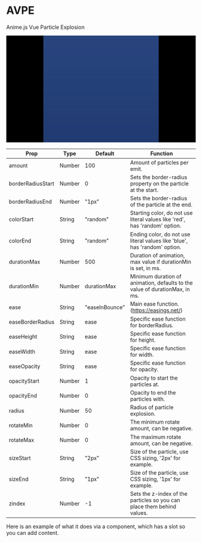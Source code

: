 # AVPE
Anime.js Vue Particle Explosion

![AVPE Example](AVPE_example.gif)

Prop | Type | Default | Function
--- | --- | --- | --- |
amount | Number | 100 | Amount of particles per emit.
borderRadiusStart | Number | 0 | Sets the border-radius property on the particle at the start.
borderRadiusEnd | Number | "1px" | Sets the border-radius of the particle at the end.
colorStart | String | "random" | Starting color, do not use literal values like 'red', has 'random' option.
colorEnd | String | "random" | Ending color, do not use literal values like 'blue', has 'random' option.
durationMax | Number | 500 | Duration of animation, max value if durationMin is set, in ms.
durationMin | Number | durationMax | Minimum duration of animation, defaults to the value of durationMax, in ms.
ease | String | "easeInBounce" | Main ease function. (https://easings.net/)
easeBorderRadius | String | ease | Specific ease function for borderRadius.
easeHeight | String | ease | Specific ease function for height.
easeWidth | String | ease | Specific ease function for width.
easeOpacity | String | ease | Specific ease function for opacity.
opacityStart | Number | 1 | Opacity to start the particles at.
opacityEnd | Number | 0 | Opacity to end the particles with.
radius | Number | 50 | Radius of particle explosion.
rotateMin | Number | 0 | The minimum rotate amount, can be negative.
rotateMax | Number | 0 | The maximum rotate amount, can be negative.
sizeStart | String | "2px" | Size of the particle, use CSS sizing, '2px' for example.
sizeEnd | String | "1px" | Size of the particle, use CSS sizing, '1px' for example.
zindex | Number | -1 | Sets the z-index of the particles so you can place them behind values.

Here is an example of what it does via a component, which has a slot so you can add content.
